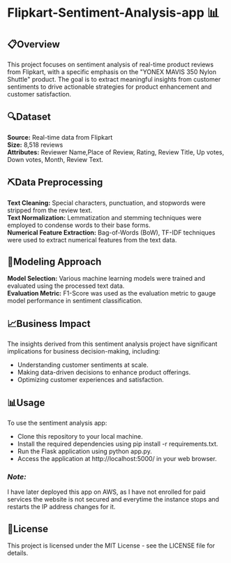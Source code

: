 # Flipkart-Sentiment-Analysis-app 📊

## 📋Overview
This project focuses on sentiment analysis of real-time product reviews from Flipkart, with a specific emphasis on the "YONEX MAVIS 350 Nylon Shuttle" product. The goal is to extract meaningful insights from customer sentiments to drive actionable strategies for product enhancement and customer satisfaction.

## 🔍Dataset 
**Source:** Real-time data from Flipkart     
**Size:** 8,518 reviews           
**Attributes:** Reviewer Name,Place of Review, Rating, Review Title, Up votes, Down votes, Month, Review Text.     

## ⛏️Data Preprocessing
**Text Cleaning:** Special characters, punctuation, and stopwords were stripped from the review text.               
**Text Normalization:** Lemmatization and stemming techniques were employed to condense words to their base forms.                         
**Numerical Feature Extraction:** Bag-of-Words (BoW), TF-IDF techniques were used to extract numerical features from the text data.             

## 🤖Modeling Approach
**Model Selection:** Various machine learning models were trained and evaluated using the processed text data.                       
**Evaluation Metric:** F1-Score was used as the evaluation metric to gauge model performance in sentiment classification.                             

## 📈Business Impact
The insights derived from this sentiment analysis project have significant implications for business decision-making, including:
- Understanding customer sentiments at scale.          
- Making data-driven decisions to enhance product offerings.        
- Optimizing customer experiences and satisfaction.                 

## 📊Usage
To use the sentiment analysis app:
- Clone this repository to your local machine.                  
- Install the required dependencies using pip install -r requirements.txt.               
- Run the Flask application using python app.py.                          
- Access the application at http://localhost:5000/ in your web browser.             

### *Note:*
I have later deployed this app on AWS, as I have not enrolled for paid services the website is not secured and everytime the instance stops and restarts the IP address changes for it.

## 📝License
This project is licensed under the MIT License - see the LICENSE file for details.


